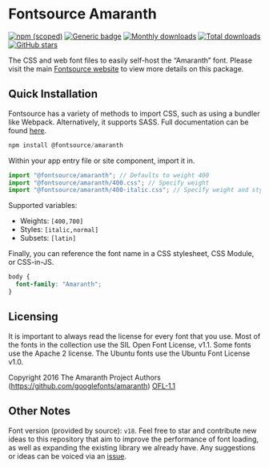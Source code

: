 # Fontsource Amaranth

[![npm (scoped)](https://img.shields.io/npm/v/@fontsource/amaranth?color=brightgreen)](https://www.npmjs.com/package/@fontsource/amaranth) [![Generic badge](https://img.shields.io/badge/fontsource-passing-brightgreen)](https://github.com/fontsource/fontsource) [![Monthly downloads](https://badgen.net/npm/dm/@fontsource/amaranth)](https://github.com/fontsource/fontsource) [![Total downloads](https://badgen.net/npm/dt/@fontsource/amaranth)](https://github.com/fontsource/fontsource) [![GitHub stars](https://img.shields.io/github/stars/fontsource/fontsource.svg?style=social&label=Star)](https://github.com/fontsource/fontsource/stargazers)

The CSS and web font files to easily self-host the “Amaranth” font. Please visit the main [Fontsource website](https://fontsource.org/fonts/amaranth) to view more details on this package.

## Quick Installation

Fontsource has a variety of methods to import CSS, such as using a bundler like Webpack. Alternatively, it supports SASS. Full documentation can be found [here](https://fontsource.org/docs/getting-started/introduction).

```javascript
npm install @fontsource/amaranth
```

Within your app entry file or site component, import it in.

```javascript
import "@fontsource/amaranth"; // Defaults to weight 400
import "@fontsource/amaranth/400.css"; // Specify weight
import "@fontsource/amaranth/400-italic.css"; // Specify weight and style

```

Supported variables:
- Weights: `[400,700]`
- Styles: `[italic,normal]`
- Subsets: `[latin]`

Finally, you can reference the font name in a CSS stylesheet, CSS Module, or CSS-in-JS.

```css
body {
  font-family: "Amaranth";
}
```

## Licensing
It is important to always read the license for every font that you use.
Most of the fonts in the collection use the SIL Open Font License, v1.1. Some fonts use the Apache 2 license. The Ubuntu fonts use the Ubuntu Font License v1.0.

Copyright 2016 The Amaranth Project Authors (https://github.com/googlefonts/amaranth)
[OFL-1.1](http://scripts.sil.org/OFL)

## Other Notes
Font version (provided by source): `v18`.
Feel free to star and contribute new ideas to this repository that aim to improve the performance of font loading, as well as expanding the existing library we already have. Any suggestions or ideas can be voiced via an [issue](https://github.com/fontsource/fontsource/issues).